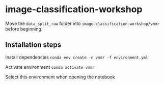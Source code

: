 # image-classification-workshop

Move the ```data_split_raw``` folder into ```image-classification-workshop/vmmr``` before beginning.

## Installation steps

Install dependencies
```conda env create -n vmmr -f environment.yml```

Activate environment
```conda activate vmmr```

Select this environment when opening the notebook 